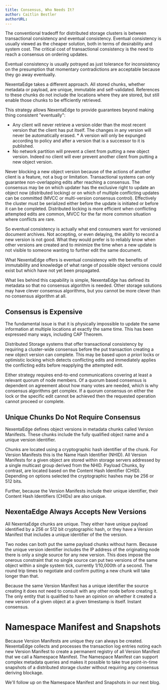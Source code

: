 ```yaml
---
title: Consensus, Who Needs It?
author: Caitlin Bestler
authorURL:
---
```


The conventional tradeoff for distributed storage clusters is between transactional consistency and eventual consistency. Eventual consistency is usually viewed as the cheaper solution, both in terms of desirability and system cost. The critical cost of transactional consistency is the need to reach a consensus on ordering updates.

Eventual consistency is usually potrayed as just tolerance for inconsistency on the presumption that momentary contradictions are acceptable because they go away eventually.

NexentaEdge takes a different approach. All stored chunks, whether metadata or payload, are unique, immutable and self-validated. References to these chunks do not include the locations where they are stored, but still enable those chunks to be efficiently retrieved.

This strategy allows NexentaEdge to provide guarantees beyond making thing consistent "eventually":
* Any client will never retrieve a version older than the most recent version that the client has put itself.
The changes in any version will never be automatically erased. * A version will only be expunged according to policy and after a version that is a successor to it is published.
* No network partition will prevent a client from putting a new object version. Indeed no client will ever prevent another client from putting a new object version.

 Never blocking a new object version because of the actions of another client is a feature, not a bug or limitation.  Transactional systems can only guarantee non-overlapping edits after reaching a consensus. The consensus may be on which updater has the exclusive right to update an object now (distributed locking) or on which of multiple conflicting updates can be committed (MVCC or multi-version consensus control). Effectively the cluster must be serialized either before the update is initiated or before it can be completed. Distributed locking is more efficient when conflicting attempted edits are common, MVCC for the far more common situation where conflicts are rare.

 So eventual consistency is actually what end consumers want for versioned document archives. Not accepting, or even delaying, the ability to record a new version is not good. What they would prefer is to reliably know when other versions are created and to minimize the time when a new update is not visible to someone wanting to further edit the same document.

What NexentaEdge offers is eventual consistency with the benefits of immutability and knowledge of what range of possible object versions could exist but which have not yet been propagated.

What lies behind this capability is simple, NexentaEdge has defined its metadata so that no consensus algorithm is needed. Other storage solutions may have clever consensus algorithms, but you cannot be more clever than no consensus algorithm at all.

## Consensus is Expensive
The fundamental issue is that it is physically impossible to update the same information at multiple locations at exactly the same time. This has been expressed many ways, including CAP Theorem.

Distributed Storage systems that offer transactional consistency by requiring a cluster-wide consensus before the put transaction creating a new object version can complete. This may be based upon *a priori* locks or optimistic locking which detects conflicting edits and immediately applies the conflicting edits before reapplying the attempted edit.

Either strategy requires end-to-end communications covering at least a relevant quorum of node members. Of a quorum based consensus is dependent on agreement about how many votes are needed, which is why consensus algorithms get complex. If a quorum consensus on either the lock or the specific edit cannot be achieved then the requested operation cannot proceed or complete.

## Unique Chunks Do Not Require Consensus
NexentaEdge defines object versions in metadata chunks called Version Manifests. These chunks include the fully qualified object name and a unique version identifier.

Chunks are located using a cryptographic hash identifier of the chunk. For Version Manifests this is the Name Hash Identifier (NHID). All Version Manifests for a given object are stored within storage servers addressed by a single multicast group derived from the NHID. Payload Chunks, by contrast, are located based on the Content Hash Identifier (CHID). Depending on options selected the cryptographic hashes may be 256 or 512 bits.

Further, because the Version Manifests include their unique identifier, their Content Hash Identifiers (CHIDs) are also unique.

## NexentaEdge Always Accepts New Versions
All NexentaEdge chunks are unique. They either have unique payload identified by a 256 or 512 bit cryptographic hash, or they have a Version Manifest that includes a unique identifier of the the version.

Two nodes can both put the same payload chunks without harm. Because the unique version identifier includes the IP address of the originating node there is only a single source for any new version. This does impose the onerous constraint that no single source can put two versions of the same object within a single system tick, currently 1/10,000th of a second. The round trip times to negotiate and confirm putting a new chunk will take longer than that.

Because the same Version Manifest has a unique identifier the source creating it does not need to consult with any other node before creating it. The only entity that is qualified to have an opinion on whether it created a new version of a given object at a given timestamp is itself. Instant consensus.

# Namespace Manifest and Snapshots
Because Version Manifests are unique they can always be created. NexentaEdge collects and processes the transaction log entries noting each new Version Manifest to create a permanent registry of all Version Manifest that we call a Namespace Manifest. The Namespace Manifest can support complex metadata queries and makes it possible to take true point-in-time snapshots of a distributed storage cluster without requiring any consensus deriving blockage.

We'll follow up on the Namespace Manifest and Snapshots in our next blog.
